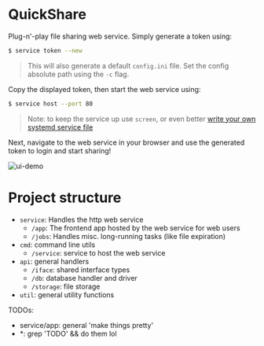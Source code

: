 # QuickShare

Plug-n'-play file sharing web service. Simply generate a token using:

```sh
$ service token --new
```
> This will also generate a default `config.ini` file. Set the config absolute path using the `-c` flag.

Copy the displayed token, then start the web service using:

```sh
$ service host --port 80
```
> Note: to keep the service up use `screen`, or even better [write your own systemd service file](https://wiki.debian.org/systemd/Services)

Next, navigate to the web service in your browser and use the generated token to login and start sharing!

![ui-demo](https://user-images.githubusercontent.com/28796526/218421002-9471d84c-5ab1-435a-98cf-58049822fbab.gif)

# Project structure

- `service`: Handles the http web service
    - `/app`: The frontend app hosted by the web service for web users
    - `/jobs`: Handles misc. long-running tasks (like file expiration)
- `cmd`: command line utils
    - `/service`: service to host the web service
- `api`: general handlers
    - `/iface`: shared interface types
    - `/db`: database handler and driver
    - `/storage`: file storage
- `util`: general utility functions

TODOs:
- service/app: general 'make things pretty'
- *: grep 'TODO' && do them lol